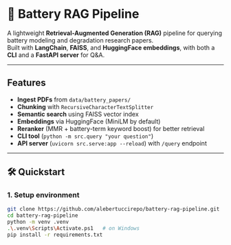 # 🔋 Battery RAG Pipeline

A lightweight **Retrieval-Augmented Generation (RAG)** pipeline for querying battery modeling and degradation research papers.  
Built with **LangChain**, **FAISS**, and **HuggingFace embeddings**, with both a **CLI** and a **FastAPI server** for Q&A.

---

## Features
- **Ingest PDFs** from `data/battery_papers/`
- **Chunking** with `RecursiveCharacterTextSplitter`
- **Semantic search** using FAISS vector index
- **Embeddings** via HuggingFace (MiniLM by default)
- **Reranker** (MMR + battery-term keyword boost) for better retrieval
- **CLI tool** (`python -m src.query "your question"`)
- **API server** (`uvicorn src.serve:app --reload`) with `/query` endpoint

---

## 🛠️ Quickstart

### 1. Setup environment
```bash
git clone https://github.com/alebertuccirepo/battery-rag-pipeline.git
cd battery-rag-pipeline
python -m venv .venv
.\.venv\Scripts\Activate.ps1   # on Windows
pip install -r requirements.txt